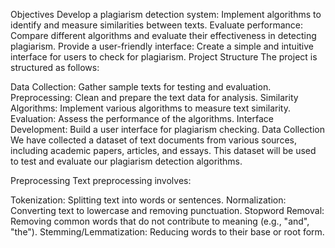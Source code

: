 Objectives
Develop a plagiarism detection system: Implement algorithms to identify and measure similarities between texts.
Evaluate performance: Compare different algorithms and evaluate their effectiveness in detecting plagiarism.
Provide a user-friendly interface: Create a simple and intuitive interface for users to check for plagiarism.
Project Structure
The project is structured as follows:

Data Collection: Gather sample texts for testing and evaluation.
Preprocessing: Clean and prepare the text data for analysis.
Similarity Algorithms: Implement various algorithms to measure text similarity.
Evaluation: Assess the performance of the algorithms.
Interface Development: Build a user interface for plagiarism checking.
Data Collection
We have collected a dataset of text documents from various sources, including academic papers, articles, and essays. This dataset will be used to test and evaluate our plagiarism detection algorithms.

Preprocessing
Text preprocessing involves:

Tokenization: Splitting text into words or sentences.
Normalization: Converting text to lowercase and removing punctuation.
Stopword Removal: Removing common words that do not contribute to meaning (e.g., "and", "the").
Stemming/Lemmatization: Reducing words to their base or root form.
